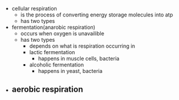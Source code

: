 - cellular respiration
	- is the process of converting energy storage molecules into atp
	- has two types
- fermentation(anarobic respiration)
	- occurs when oxygen is unavailible
	- has two types
		- depends on what is respiration occurring in
		- lactic fermentation
			- happens in muscle cells, bacteria
		- alcoholic fermentation
			- happens in yeast, bacteria
- aerobic respiration
	-